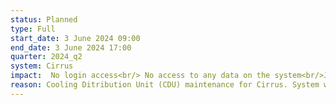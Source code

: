 ```yaml
---
status: Planned
type: Full 
start_date: 3 June 2024 09:00
end_date: 3 June 2024 17:00
quarter: 2024_q2
system: Cirrus
impact:  No login access<br/> No access to any data on the system<br/>Jobs will not run. <br/> 
reason: Cooling Ditribution Unit (CDU) maintenance for Cirrus. System will be brought back with new boot image which includes an updated CUDA driver. 
---
```

